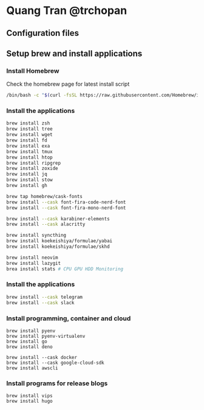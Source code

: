 # Quang Tran @trchopan

## Configuration files

## Setup brew and install applications

### Install Homebrew

Check the homebrew page for latest install script

```bash
/bin/bash -c "$(curl -fsSL https://raw.githubusercontent.com/Homebrew/install/HEAD/install.sh)"
```

### Install the applications

```bash
brew install zsh
brew install tree
brew install wget
brew install fd
brew install exa
brew install tmux
brew install htop
brew install ripgrep
brew install zoxide
brew install jq
brew install stow
brew install gh

brew tap homebrew/cask-fonts
brew install --cask font-fira-code-nerd-font
brew install --cask font-fira-mono-nerd-font

brew install --cask karabiner-elements
brew install --cask alacritty

brew install syncthing
brew install koekeishiya/formulae/yabai
brew install koekeishiya/formulae/skhd

brew install neovim
brew install lazygit
brea install stats # CPU GPU HDD Monitoring
```

### Install the applications

```bash
brew install --cask telegram
brew install --cask slack
```

### Install programming, container and cloud

```
brew install pyenv
brew install pyenv-virtualenv
brew install go
brew install deno

brew install --cask docker
brew install --cask google-cloud-sdk
brew install awscli
```

### Install programs for release blogs

```
brew install vips
brew install hugo
```
